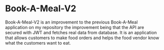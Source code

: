 # Book-A-Meal-V2
Book-A-Meal-V2 is an improvement to the previous Book-A-Meal  application on my repository the improvement being that the API are secured with JWT and fetches real data from database. It is an application that allows customers to make food orders and helps the food vendor know what the customers want to eat.
